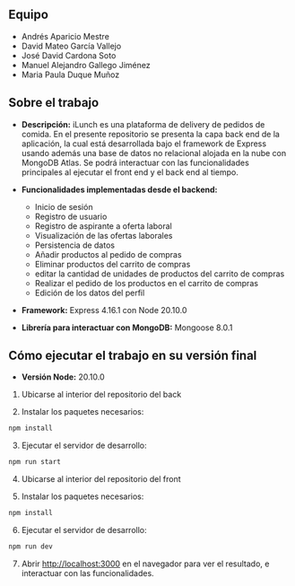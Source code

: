 ## Equipo

- Andrés Aparicio Mestre
- David Mateo García Vallejo
- José David Cardona Soto
- Manuel Alejandro Gallego Jiménez
- Maria Paula Duque Muñoz

## Sobre el trabajo

- **Descripción:** iLunch es una plataforma de delivery de pedidos de comida. En el presente repositorio se presenta la capa back end de la aplicación, la cual está desarrollada bajo el framework de Express usando además una base de datos no relacional alojada en la nube con MongoDB Atlas. Se podrá interactuar con las funcionalidades principales al ejecutar el front end y el back end al tiempo.
- **Funcionalidades implementadas desde el backend:**
  - Inicio de sesión
  - Registro de usuario
  - Registro de aspirante a oferta laboral
  - Visualización de las ofertas laborales
  - Persistencia de datos
  - Añadir productos al pedido de compras
  - Eliminar productos del carrito de compras
  - editar la cantidad de unidades de productos del carrito de compras
  - Realizar el pedido de los productos en el carrito de compras
  - Edición de los datos del perfil

- **Framework:** Express 4.16.1 con Node 20.10.0
- **Librería para interactuar con MongoDB:** Mongoose 8.0.1 

## Cómo ejecutar el trabajo en su versión final

- **Versión Node:** 20.10.0

1. Ubicarse al interior del repositorio del back

2. Instalar los paquetes necesarios:

```bash
npm install
```

3. Ejecutar el servidor de desarrollo:

```bash
npm run start
```

4. Ubicarse al interior del repositorio del front

5. Instalar los paquetes necesarios:

```bash
npm install
```

6. Ejecutar el servidor de desarrollo:

```bash
npm run dev
```

7. Abrir [http://localhost:3000](http://localhost:3000) en el navegador para ver el resultado, e interactuar con las funcionalidades.
